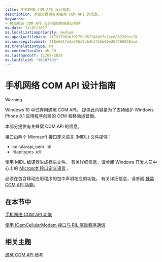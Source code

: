 ```yaml
---
title: 手机网络 COM API 设计指南
description: 本部分提供有关蜂窝 COM API 的信息。
keywords:
- 移动电话 COM API 设计指南网络驱动程序
ms.date: 11/07/2017
ms.localizationpriority: medium
ms.openlocfilehash: 7f73f7963bf0179cd57246df7e7ec6032269ec78
ms.sourcegitcommit: 418e6617e2a695c9cb4b37b5b60e264760858acd
ms.translationtype: MT
ms.contentlocale: zh-CN
ms.lasthandoff: 12/07/2020
ms.locfileid: "96787303"
---
```

# <a name="cellular-com-api-design-guide"></a>手机网络 COM API 设计指南

> [!WARNING]
> Windows 10 中已弃用蜂窝 COM API。 提供此内容是为了支持维护 Windows Phone 8.1 应用程序创建的 OEM 和移动运营商。

本部分提供有关蜂窝 COM API 的信息。

接口由两个 Microsoft 接口定义语言 (MIDL) 文件提供：

- cellularapi_oem .idl
- rilapitypes .idl

使用 MIDL 编译器生成标头文件。 有关详细信息，请参阅 Windows 开发人员中心上的 [Microsoft 接口定义语言](/windows/desktop/Midl/midl-start-page) 。

必须在包含移动应用程序的包中声明相应的功能。 有关详细信息，请参阅 [蜂窝 COM API 功能](cellular-com-api-capabilities.md)。

## <a name="in-this-section"></a>在本节中

[手机网络 COM API 功能](cellular-com-api-capabilities.md)

[使用 IOemCellularModem 接口与 RIL 驱动程序通信](communicate-with-the-ril-driver-by-using-the-ioemcellularmodem-interface.md)

## <a name="related-topics"></a>相关主题

[蜂窝 COM API 参考](/previous-versions/windows/hardware/cellular/dn946508(v=vs.85))
